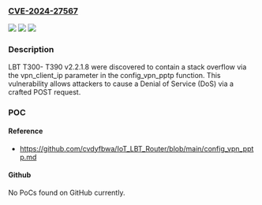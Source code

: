 ### [CVE-2024-27567](https://cve.mitre.org/cgi-bin/cvename.cgi?name=CVE-2024-27567)
![](https://img.shields.io/static/v1?label=Product&message=n%2Fa&color=blue)
![](https://img.shields.io/static/v1?label=Version&message=n%2Fa&color=blue)
![](https://img.shields.io/static/v1?label=Vulnerability&message=n%2Fa&color=brighgreen)

### Description

LBT T300- T390 v2.2.1.8 were discovered to contain a stack overflow via the vpn_client_ip parameter in the config_vpn_pptp function. This vulnerability allows attackers to cause a Denial of Service (DoS) via a crafted POST request.

### POC

#### Reference
- https://github.com/cvdyfbwa/IoT_LBT_Router/blob/main/config_vpn_pptp.md

#### Github
No PoCs found on GitHub currently.

